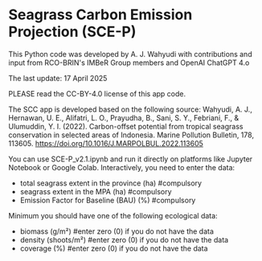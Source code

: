 # Seagrass Carbon Emission Projection (SCE-P)
This Python code was developed by A. J. Wahyudi with contributions and input from RCO-BRIN's IMBeR Group members and OpenAI ChatGPT 4.o

The last update: 17 April 2025

PLEASE read the CC-BY-4.0 license of this app code.

The SCC app is developed based on the following source:
Wahyudi, A. J., Hernawan, U. E., Alifatri, L. O., Prayudha, B., Sani, S. Y., Febriani, F., & Ulumuddin, Y. I. (2022). Carbon-offset potential from tropical seagrass conservation in selected areas of Indonesia. Marine Pollution Bulletin, 178, 113605. https://doi.org/10.1016/J.MARPOLBUL.2022.113605

You can use SCE-P_v2.1.ipynb and run it directly on platforms like Jupyter Notebook or Google Colab.
Interactively, you need to enter the data:
- total seagrass extent in the province (ha) #compulsory
- seagrass extent in the MPA (ha) #compulsory
- Emission Factor for Baseline (BAU) (%) #compulsory

Minimum you should have one of the following ecological data:
- biomass (g/m²) #enter zero (0) if you do not have the data
- density (shoots/m²) #enter zero (0) if you do not have the data
- coverage (%) #enter zero (0) if you do not have the data
